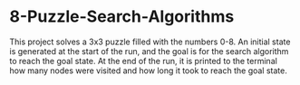# 8-Puzzle-Search-Algorithms
This project solves a 3x3 puzzle filled with the numbers 0-8. An initial state is generated at the start of the run, and the goal is for the search algorithm to reach the goal state. At the end of the run, it is printed to the terminal how many nodes were visited and how long it took to reach the goal state. 
